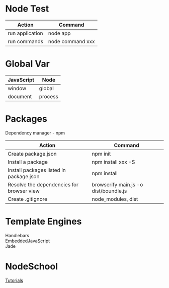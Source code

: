 # Node Test

| Action | Command |
|---------------------|---------------------|
| run application | node app |
| run commands | node command xxx |

# Global Var

| JavaScript | Node |
|---------------------|---------------------|
| window | global |
| document | process |

# Packages

Dependency manager - npm

| Action | Command |
|---------------------|---------------------|
| Create package.json | npm init |
| Install a package | npm install xxx -S |
| Install packages listed in package.json | npm install |
| Resolve the dependencies for browser view | browserify main.js -o dist/boundle.js |
| Create .gitignore | node_modules, dist |

# Template Engines

Handlebars<br />
EmbeddedJavaScript<br />
Jade<br />

# NodeSchool

<a href="tutorials">Tutorials</a><br />
